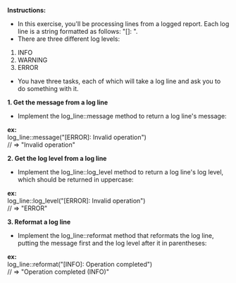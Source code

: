 **Instructions:**<br>
- In this exercise, you'll be processing lines from a logged report. Each log line is a string formatted as follows: "[<LEVEL>]: <MESSAGE>".
- There are three different log levels:

1. INFO
2. WARNING
3. ERROR

- You have three tasks, each of which will take a log line and ask you to do something with it.

**1. Get the message from a log line**
- Implement the log_line::message method to return a log line's message:

**ex:**<br>
log_line::message("[ERROR]: Invalid operation")<br>
// => "Invalid operation"

**2. Get the log level from a log line**
- Implement the log_line::log_level method to return a log line's log level, which should be returned in uppercase:

**ex:**<br>
log_line::log_level("[ERROR]: Invalid operation")<br>
// => "ERROR"

**3. Reformat a log line**
- Implement the log_line::reformat method that reformats the log line, putting the message first and the log level after it in parentheses:

**ex:**<br>
log_line::reformat("[INFO]: Operation completed")<br>
// => "Operation completed (INFO)"
